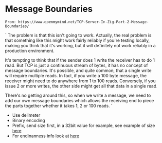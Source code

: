 # Message Boundaries

`From: https://www.openmymind.net/TCP-Server-In-Zig-Part-2-Message-Boundaries/`

`
The problem is that this isn't going to work. Actually, the real problem is that something like this might work fairly reliably if you're testing locally, making you think that it's working, but it will definitely not work reliably in a production environment.

It's tempting to think that if the sender does 1 write the receiver has to do 1 read. But TCP is just a continuous stream of bytes, it has no concept of message boundaries. It's possible, and quite common, that a single write will require multiple reads. In fact, if you write a 100 byte message, the receiver might need to do anywhere from 1 to 100 reads. Conversely, if you issue 2 or more writes, the other side might get all that data in a single read.

There's no getting around this, so when we write a message, we need to add our own message boundaries which allows the receiving end to piece the parts together whether it takes 1, 2 or 100 reads.
`

- Use delimeter
- Binary encoding
- Prefix, send size first, in a 32bit value for example, see example of size [here](employee_db/src/server_posix_read_and_write.zig)
- For endinanness info look at [here](3_endianness.md)

